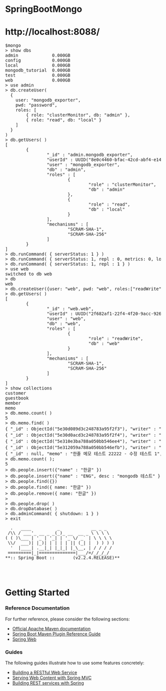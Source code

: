 ﻿# SpringBootMongo

# http://localhost:8088/

<pre>
$mongo
> show dbs
admin             0.000GB
config            0.000GB
local             0.000GB
mongodb_tutorial  0.000GB
test              0.000GB
web               0.000GB
> use admin
> db.createUser(
  {
    user: "mongodb_exporter",
    pwd: "password",
    roles: [
        { role: "clusterMonitor", db: "admin" },
        { role: "read", db: "local" }
    ]
  }
)
> db.getUsers( )
[
        {
                "_id" : "admin.mongodb_exporter",
                "userId" : UUID("8e0c4460-bfac-42cd-abf4-e14e2fb1ed37"),
                "user" : "mongodb_exporter",
                "db" : "admin",
                "roles" : [
                        {
                                "role" : "clusterMonitor",
                                "db" : "admin"
                        },
                        {
                                "role" : "read",
                                "db" : "local"
                        }
                ],
                "mechanisms" : [
                        "SCRAM-SHA-1",
                        "SCRAM-SHA-256"
                ]
        }
]
> db.runCommand( { serverStatus: 1 } )
> db.runCommand( { serverStatus: 1, repl : 0, metrics: 0, locks: 0 } )
> db.runCommand( { serverStatus: 1, repl : 1 } )
> use web
switched to db web
> db
web
> db.createUser({user: "web", pwd: "web", roles:["readWrite"])
> db.getUsers( )
[
        {
                "_id" : "web.web",
                "userId" : UUID("2f682af1-22f4-4f20-9acc-92659774d1ff"),
                "user" : "web",
                "db" : "web",
                "roles" : [
                        {
                                "role" : "readWrite",
                                "db" : "web"
                        }
                ],
                "mechanisms" : [
                        "SCRAM-SHA-1",
                        "SCRAM-SHA-256"
                ]
        }
]
> show collections
customer
guestbook
member
memo
> db.memo.count( )
5
> db.memo.find( )
{ "_id" : ObjectId("5e30d089d3c248783a95f2f3"), "writer" : "Seo", "memo" : "서태열의 메모", "post_date" : ISODate("2020-01-29T00:23:37.143Z"), "_class" : "com.example.mongo.model.memo.dto.MemoDTO" }
{ "_id" : ObjectId("5e30d0acd3c248783a95f2f4"), "writer" : "서태열", "memo" : "바른 메모", "post_date" : ISODate("2020-01-29T00:24:12.676Z"), "_class" : "com.example.mongo.model.memo.dto.MemoDTO" }
{ "_id" : ObjectId("5e310e3ba788a050bb546ee4"), "writer" : "서태열", "memo" : "한줄 메모장 테스트", "post_date" : ISODate("2020-01-29T04:46:51.009Z"), "_class" : "com.example.mongo.model.memo.dto.MemoDTO" }
{ "_id" : ObjectId("5e312059a788a050bb546efb"), "writer" : "서태열", "memo" : "한줄 메모 테스트 22222", "post_date" : ISODate("2020-01-29T06:04:09.485Z"), "_class" : "com.example.mongo.model.memo.dto.MemoDTO" }
{ "_id" : null, "memo" : "한줄 메모 테스트 22222 - 수정 테스트 1", "writer" : "서태열" }
> db.memo.count( );
5
> db.people.insert({"name" : "한글" })
> db.people.insert({"name" : "ENG", desc : "mongodb 테스트" })
> db.people.find({})
> db.people.find({ name: "한글" })
> db.people.remove({ name: "한글" })
> 
> db.people.drop( )
> db.dropDatabase( )
> db.adminCommand( { shutdown: 1 } )
> exit
</pre>


<pre>
  .   ____          _            __ _ _
 /\\ / ___'_ __ _ _(_)_ __  __ _ \ \ \ \
( ( )\___ | '_ | '_| | '_ \/ _` | \ \ \ \
 \\/  ___)| |_)| | | | | || (_| |  ) ) ) )
  '  |____| .__|_| |_|_| |_\__, | / / / /
 =========|_|==============|___/=/_/_/_/
**:: Spring Boot ::       (v2.2.4.RELEASE)**



</pre>
# Getting Started

### Reference Documentation
For further reference, please consider the following sections:

* [Official Apache Maven documentation](https://maven.apache.org/guides/index.html)
* [Spring Boot Maven Plugin Reference Guide](https://docs.spring.io/spring-boot/docs/2.2.3.RELEASE/maven-plugin/)
* [Spring Web](https://docs.spring.io/spring-boot/docs/2.2.3.RELEASE/reference/htmlsingle/#boot-features-developing-web-applications)

### Guides
The following guides illustrate how to use some features concretely:

* [Building a RESTful Web Service](https://spring.io/guides/gs/rest-service/)
* [Serving Web Content with Spring MVC](https://spring.io/guides/gs/serving-web-content/)
* [Building REST services with Spring](https://spring.io/guides/tutorials/bookmarks/)

